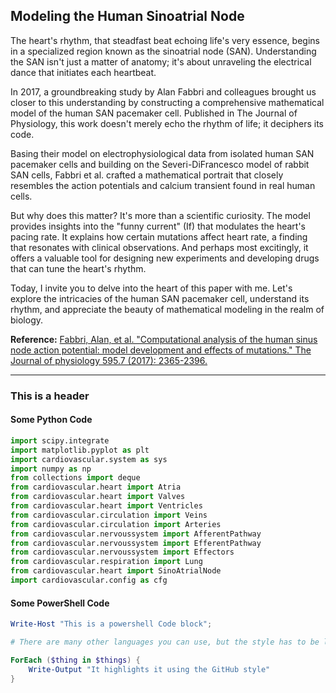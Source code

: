 ## Modeling the Human Sinoatrial Node

The heart's rhythm, that steadfast beat echoing life's very essence, begins in a specialized region known as the sinoatrial node (SAN). Understanding the SAN isn't just a matter of anatomy; it's about unraveling the electrical dance that initiates each heartbeat.

In 2017, a groundbreaking study by Alan Fabbri and colleagues brought us closer to this understanding by constructing a comprehensive mathematical model of the human SAN pacemaker cell. Published in The Journal of Physiology, this work doesn't merely echo the rhythm of life; it deciphers its code.

Basing their model on electrophysiological data from isolated human SAN pacemaker cells and building on the Severi-DiFrancesco model of rabbit SAN cells, Fabbri et al. crafted a mathematical portrait that closely resembles the action potentials and calcium transient found in real human cells.

But why does this matter? It's more than a scientific curiosity. The model provides insights into the "funny current" (If) that modulates the heart's pacing rate. It explains how certain mutations affect heart rate, a finding that resonates with clinical observations. And perhaps most excitingly, it offers a valuable tool for designing new experiments and developing drugs that can tune the heart's rhythm.

Today, I invite you to delve into the heart of this paper with me. Let's explore the intricacies of the human SAN pacemaker cell, understand its rhythm, and appreciate the beauty of mathematical modeling in the realm of biology.

<b>Reference:</b> <a href="https://doi.org/10.1113/JP273259">Fabbri, Alan, et al. "Computational analysis of the human sinus node action potential: model development and effects of mutations." The Journal of physiology 595.7 (2017): 2365-2396.</a>

---

### This is a header

#### Some Python Code

```python
import scipy.integrate 
import matplotlib.pyplot as plt
import cardiovascular.system as sys
import numpy as np
from collections import deque
from cardiovascular.heart import Atria
from cardiovascular.heart import Valves
from cardiovascular.heart import Ventricles
from cardiovascular.circulation import Veins
from cardiovascular.circulation import Arteries
from cardiovascular.nervoussystem import AfferentPathway
from cardiovascular.nervoussystem import EfferentPathway
from cardiovascular.nervoussystem import Effectors
from cardiovascular.respiration import Lung
from cardiovascular.heart import SinoAtrialNode
import cardiovascular.config as cfg
```

#### Some PowerShell Code

```powershell
Write-Host "This is a powershell Code block";

# There are many other languages you can use, but the style has to be loaded first

ForEach ($thing in $things) {
    Write-Output "It highlights it using the GitHub style"
}
```
